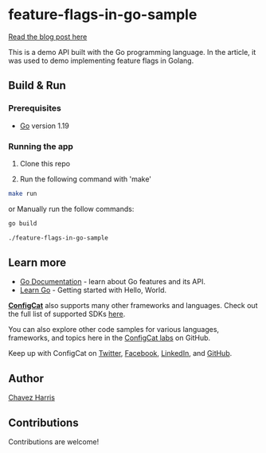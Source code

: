 # feature-flags-in-go-sample

[Read the blog post here](https://configcat.com/blog/)

This is a demo API built with the Go programming language. In the article, it was used to demo implementing feature flags in Golang.

## Build & Run

### Prerequisites

- [Go](https://go.dev/) version 1.19

### Running the app
1. Clone this repo

2. Run the following command with 'make'

```sh
make run
```

or Manually run the follow commands:

```sh
go build

./feature-flags-in-go-sample
```

## Learn more

- [Go Documentation](https://go.dev/doc/) - learn about Go features and its API.
- [Learn Go](https://go.dev/doc/tutorial/getting-started) - Getting started with Hello, World.

[**ConfigCat**](https://configcat.com) also supports many other frameworks and languages. Check out the full list of supported SDKs [here](https://configcat.com/docs/sdk-reference/overview/).

You can also explore other code samples for various languages, frameworks, and topics here in the [ConfigCat labs](https://github.com/configcat-labs) on GitHub.

Keep up with ConfigCat on [Twitter](https://twitter.com/configcat), [Facebook](https://www.facebook.com/configcat), [LinkedIn](https://www.linkedin.com/company/configcat/), and [GitHub](https://github.com/configcat).

## Author
[Chavez Harris](https://github.com/codedbychavez)

## Contributions
Contributions are welcome!
